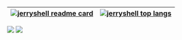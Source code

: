 | <a href="https://github-readme-stats.vercel.app/api?theme=github_dark&username=jerryshell&count_private=true&show_icons=true&include_all_commits=true&hide_border=true" target="_blank"><img align="center" src="https://github-readme-stats.vercel.app/api?theme=github_dark&username=jerryshell&count_private=true&show_icons=true&include_all_commits=true&hide_border=true" alt="jerryshell readme card" /></a> | <a href="https://github-readme-stats.vercel.app/api/top-langs/?theme=github_dark&username=jerryshell&count_private=true&show_icons=true&include_all_commits=true&hide_border=true&layout=compact&hide=vue,html,javascript,scss,css" target="_blank"><img align="center" src="https://github-readme-stats.vercel.app/api/top-langs/?theme=github_dark&username=jerryshell&count_private=true&show_icons=true&include_all_commits=true&hide_border=true&layout=compact&hide=vue,html,javascript,scss,css" alt="jerryshell top langs" /></a> |
| ------------------------------------------------------------------------------------------------------------------------------------------------------------------------------------------------------------------------------------------------------------------------------------------------------------------------------------------------------------------------------------------------------------------- | --------------------------------------------------------------------------------------------------------------------------------------------------------------------------------------------------------------------------------------------------------------------------------------------------------------------------------------------------------------------------------------------------------------------------------------------------------------------------------------------------------------------------------- |

<a href="https://patreon.com/jerryshell" target="_blank"><img src="https://img.shields.io/badge/patreon-buy%20me%20a%20coffee-%23FF424D?style=for-the-badge&logo=patreon"></a>
<a href="https://space.bilibili.com/281356255" target="_blank"><img src="https://img.shields.io/badge/Bilibili-%E4%B8%BA%E6%88%91%E5%85%85%E7%94%B5-%2310ADEC?style=for-the-badge&logo=bilibili"></a>
